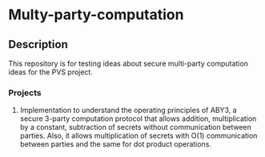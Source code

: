 # Multy-party-computation
## Description
This repository is for testing ideas about secure multi-party computation ideas for the PVS project. 

### Projects
1. Implementation to understand the operating principles of ABY3, a secure 3-party computation protocol that allows addition, multiplication by a constant, subtraction of secrets without communication between parties. Also, it allows multiplication of secrets with O(1) communication between parties and the same for dot product operations.

